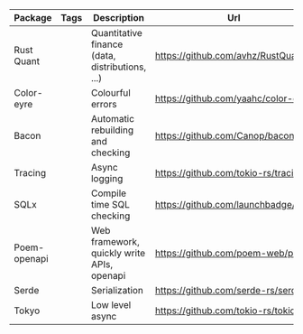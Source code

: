| Package      | Tags | Description                                     | Url                                 |
| ------------ | ---- | ----------------------------------------------- | ----------------------------------- |
| Rust Quant   |      | Quantitative finance (data, distributions, ...) | https://github.com/avhz/RustQuant   |
| Color-eyre   |      | Colourful errors                                | https://github.com/yaahc/color-eyre |
| Bacon        |      | Automatic rebuilding and checking               | https://github.com/Canop/bacon      |
| Tracing      |      | Async logging                                   | https://github.com/tokio-rs/tracing |
| SQLx         |      | Compile time SQL checking                       | https://github.com/launchbadge/sqlx |
| Poem-openapi |      | Web framework, quickly write APIs, openapi      | https://github.com/poem-web/poem    |
| Serde        |      | Serialization                                   | https://github.com/serde-rs/serde   |
| Tokyo        |      | Low level async                                 | https://github.com/tokio-rs/tokio   |

